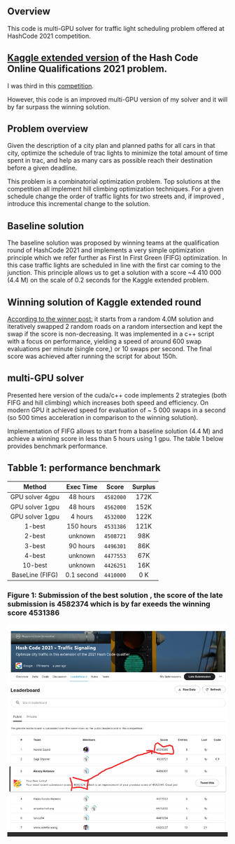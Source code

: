 ## Overview
This code is multi-GPU solver for traffic light scheduling problem offered at HashCode 2021 competition. 

## <a href="https://www.kaggle.com/competitions/hashcode-2021-oqr-extension" target="_blank">Kaggle extended version</a> of the Hash Code Online Qualifications 2021 problem. 

I was third in this 
<a href="https://www.kaggle.com/competitions/hashcode-2021-oqr-extension/leaderboard" target="_blank">competition</a>.
 

However, this code is an improved multi-GPU version of my solver and it will by far surpass the winning solution.

## Problem overview
Given the description of a city plan and planned paths for all cars in that city,
optimize the schedule of trac lights to minimize the total amount of time spent in
trac, and help as many cars as possible reach their destination before a given deadline.

This problem is a combinatorial optimization problem. Top solutions at the competition all implement  hill climbing optimization techniques. For a given schedule change the order of traffic lights for two streets and, if improved , introduce this incremental change to the solution. 

## Baseline solution
The baseline solution was proposed by winning teams at the qualification round of HashCode 2021 and implements a very simple optimization principle which we refer further as First In First Green (FIFG) optimization. In this case traffic lights are scheduled in line with the first car coming to the junction. This principle allows us to get a solution with a score ~4 410 000 (4.4 M) on the scale of 0.2 seconds for the  Kaggle extended problem.

##  Winning solution of Kaggle extended round
<a href="https://www.kaggle.com/competitions/hashcode-2021-oqr-extension/discussion/243953" target="_blank">According to the winner post:</a> it  starts from a random 4.0M solution and iteratively swapped 2 random roads on a random intersection and kept the swap if the score is non-decreasing. It was implemented in a c++ script with a focus on performance, yielding a speed of around 600 swap evaluations per minute (single core,) or 10 swaps per second. The final score was achieved  after running the script for about 150h.




##  multi-GPU solver
Presented here version of the cuda/c++ code implements 2 strategies  (both FIFG and hill climbing) which increases both speed and efficiency. On modern GPU it achieved speed for evaluation of ~ 5 000 swaps in a second (so 500 times acceleration in comparison to the winning solution). 

Implementation of FIFG allows to start from a baseline solution (4.4 M) and achieve a winning score in less than 5 hours using 1 gpu. The table 1 below provides benchmark performance.



## Tabble 1:  performance benchmark

|  Method                  | Exec Time       | Score         | Surplus    |
|:------------------------:|:---------------:|:-------------:|:----------:|
| GPU solver  4gpu         | 48 hours        |   `4582000`     | 172K       | 
| GPU solver  1gpu         | 48 hours        |   `4562000`     | 152K       | 
| GPU solver  1gpu         | 4 hours         |   `4532000`     | 122K       |
| 1-best                   | 150 hours       |   `4531386`     | 121K       |
| 2-best                   | unknown         |   `4508721`     | 98K        |
| 3-best                   | 90 hours        |   `4496301`     | 86K        |
| 4-best                   | unknown         |   `4477553`     | 67K        |
| 10-best                  | unknown         |   `4426251`     | 16K        |
| BaseLine (FIFG)          | 0.1 second      |   `4410000`     | 0 K        | 

   
 
### Figure 1: Submission of the best solution , the score of the late submission is 4582374 which is by far exeeds the winning score 4531386

![This is an image](figures/leaderbord.png)





